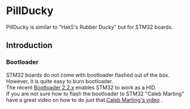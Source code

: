 # PillDucky
PillDucky is similar to "Hak5's Rubber Ducky" but for STM32 boards.  

## Introduction  
### Bootloader  
STM32 boards do not come with bootloader flashed out of the box. However, it is quite easy to burn bootloader.   
The recent [Bootloader 2.2.x](https://github.com/Serasidis/STM32_HID_Bootloader/releases/latest) enables STM32 to work as a HID.  
If you are not sure how to flash the bootloader to STM32 "Caleb Marting" have a great video on how to do just that.[Caleb Marting's video](https://www.youtube.com/watch?v=Myon8H111PQ) .



